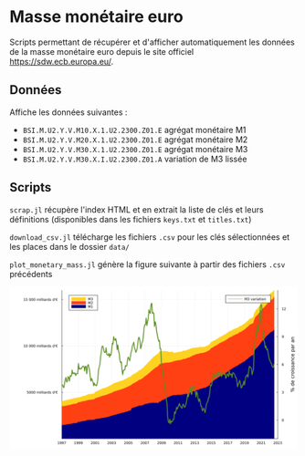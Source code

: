 # Masse monétaire euro

Scripts permettant de récupérer et d'afficher automatiquement les données de la masse monétaire euro depuis le site officiel https://sdw.ecb.europa.eu/.

## Données

Affiche les données suivantes :

- `BSI.M.U2.Y.V.M10.X.1.U2.2300.Z01.E` agrégat monétaire M1
- `BSI.M.U2.Y.V.M20.X.1.U2.2300.Z01.E` agrégat monétaire M2
- `BSI.M.U2.Y.V.M30.X.1.U2.2300.Z01.E` agrégat monétaire M3
- `BSI.M.U2.Y.V.M30.X.I.U2.2300.Z01.A` variation de M3 lissée

## Scripts

`scrap.jl` récupère l'index HTML et en extrait la liste de clés et leurs définitions (disponibles dans les fichiers `keys.txt` et `titles.txt`)

`download_csv.jl` télécharge les fichiers `.csv` pour les clés sélectionnées et les places dans le dossier `data/`

`plot_monetary_mass.jl` génère la figure suivante à partir des fichiers `.csv` précédents

![M1M2M3euro](./M1M2M3euro.png)